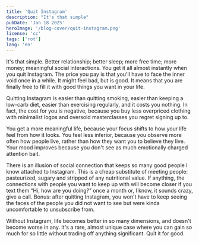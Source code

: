 ```yaml
---
title: 'Quit Instagram'
description: "It's that simple"
pubDate: 'Jan 18 2025'
heroImage: '/blog-cover/quit-instagram.png'
license: 'cc'
tags: ['rot']
lang: 'en'
---
```


It's that simple. Better relationship; better sleep; more free time; more money; meaningful social interactions. You get it all almost instantly when you quit Instagram. The price you pay is that you'll have to face the inner void once in a while. It might feel bad, but is good. It means that you are finally free to fill it with good things you want in your life.

Quitting Instagram is easier than quitting smoking, easier than keeping a low-carb diet, easier than exercising regularly, and it costs you nothing. In fact, the cost for you is negative, because you buy less overpriced clothing with minimalist logos and oversold masterclasses you regret signing up to.

You get a more meaningful life, because your focus shifts to how your life feel from how it looks. You feel less inferior, because you observe more often how people live, rather than how they want you to believe they live. Your mood improves because you don't see as much emotionally charged attention bait.

There is an illusion of social connection that keeps so many good people I know
attached to Instagram. This is a cheap substitute of meeting people: pasteurized, sugary and stripped of any nutritional value. If anything, the connections with people you want to keep up with will become closer if you text them “Hi, how are you doing?” once a month or, I know, it sounds crazy, give a call. Bonus: after quitting Instagram, you won't have to keep seeing the faces of the people you did not want to see but were kinda uncomfortable to unsubscribe from.

Without Instagram, life becomes better in so many dimensions, and doesn't become worse in any. It's a rare, almost unique case where you can gain so much for so little without trading off anything significant. Quit it for good.

